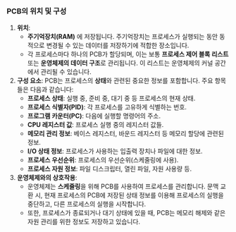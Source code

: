 ### PCB의 위치 및 구성

1. **위치**:
    - **주기억장치(RAM)** 에 저장됩니다. 주기억장치는 프로세스가 실행되는 동안 동적으로 변경될 수 있는 데이터를 저장하기에 적합한 장소입니다.
    - 각 프로세스마다 하나의 PCB가 할당되며, 이는 보통 **프로세스 제어 블록 리스트** 또는 **운영체제의 데이터 구조**로 관리됩니다. 이 리스트는 운영체제의 커널 공간에서 관리될 수 있습니다.
2. **구성 요소**: PCB는 프로세스의 **상태**와 관련된 중요한 정보를 포함합니다. 주요 항목들은 다음과 같습니다:
    - **프로세스 상태**: 실행 중, 준비 중, 대기 중 등 프로세스의 현재 상태.
    - **프로세스 식별자(PID)**: 각 프로세스를 고유하게 식별하는 번호.
    - **프로그램 카운터(PC)**: 다음에 실행할 명령어의 주소.
    - **CPU 레지스터 값**: 프로세스 실행 중의 레지스터 값들.
    - **메모리 관리 정보**: 베이스 레지스터, 바운드 레지스터 등 메모리 할당에 관련된 정보.
    - **I/O 상태 정보**: 프로세스가 사용하는 입출력 장치나 파일에 대한 정보.
    - **프로세스 우선순위**: 프로세스의 우선순위(스케줄링에 사용).
    - **프로세스 자원 정보**: 파일 디스크립터, 열린 파일, 자원 사용량 등.
3. **운영체제와의 상호작용**:
    - 운영체제는 **스케줄링**을 위해 PCB를 사용하여 프로세스를 관리합니다. 문맥 교환 시, 현재 프로세스의 PCB에 저장된 상태 정보를 이용해 프로세스의 실행을 중단하고, 다른 프로세스의 실행을 시작합니다.
    - 또한, 프로세스가 종료되거나 대기 상태에 있을 때, PCB는 메모리 해제와 같은 자원 관리를 위한 정보도 저장하고 있습니다.